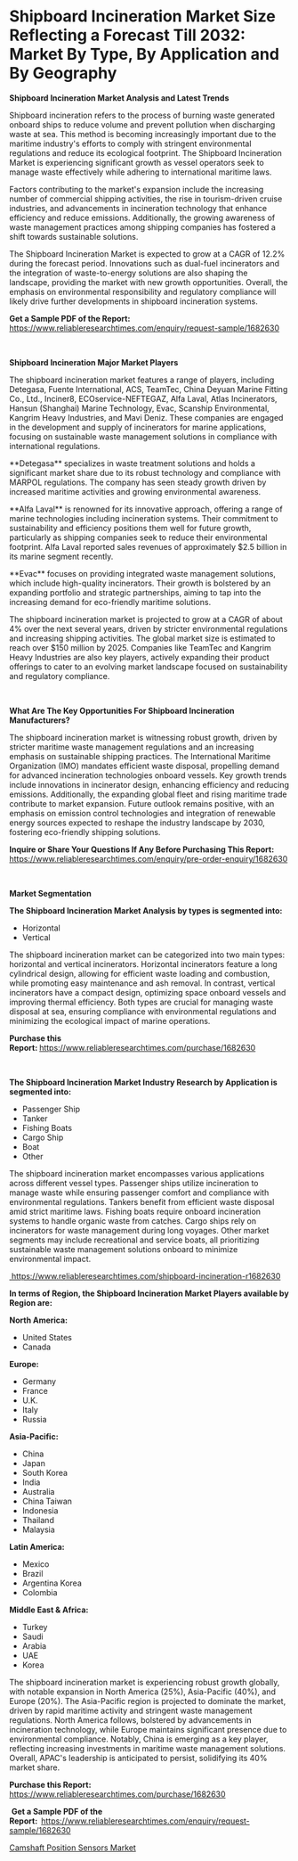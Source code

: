 <p><h1>Shipboard Incineration Market Size Reflecting a Forecast Till 2032: Market By Type, By Application and By Geography</h1></p><p><strong>Shipboard Incineration Market Analysis and Latest Trends</strong></p>
<p><p>Shipboard incineration refers to the process of burning waste generated onboard ships to reduce volume and prevent pollution when discharging waste at sea. This method is becoming increasingly important due to the maritime industry's efforts to comply with stringent environmental regulations and reduce its ecological footprint. The Shipboard Incineration Market is experiencing significant growth as vessel operators seek to manage waste effectively while adhering to international maritime laws.</p><p>Factors contributing to the market's expansion include the increasing number of commercial shipping activities, the rise in tourism-driven cruise industries, and advancements in incineration technology that enhance efficiency and reduce emissions. Additionally, the growing awareness of waste management practices among shipping companies has fostered a shift towards sustainable solutions.</p><p>The Shipboard Incineration Market is expected to grow at a CAGR of 12.2% during the forecast period. Innovations such as dual-fuel incinerators and the integration of waste-to-energy solutions are also shaping the landscape, providing the market with new growth opportunities. Overall, the emphasis on environmental responsibility and regulatory compliance will likely drive further developments in shipboard incineration systems.</p></p>
<p><strong>Get a Sample PDF of the Report:&nbsp;</strong> <a href="https://www.reliableresearchtimes.com/enquiry/request-sample/1682630?utm_campaign=3063&utm_medium=2&utm_source=Github&utm_content=ia&utm_term=26032025&utm_id=shipboard-incineration">https://www.reliableresearchtimes.com/enquiry/request-sample/1682630</a></p>
<p>&nbsp;</p>
<p><strong>Shipboard Incineration Major Market Players</strong></p>
<p><p>The shipboard incineration market features a range of players, including Detegasa, Fuente International, ACS, TeamTec, China Deyuan Marine Fitting Co., Ltd., Inciner8, ECOservice-NEFTEGAZ, Alfa Laval, Atlas Incinerators, Hansun (Shanghai) Marine Technology, Evac, Scanship Environmental, Kangrim Heavy Industries, and Mavi Deniz. These companies are engaged in the development and supply of incinerators for marine applications, focusing on sustainable waste management solutions in compliance with international regulations.</p><p>**Detegasa** specializes in waste treatment solutions and holds a significant market share due to its robust technology and compliance with MARPOL regulations. The company has seen steady growth driven by increased maritime activities and growing environmental awareness.</p><p>**Alfa Laval** is renowned for its innovative approach, offering a range of marine technologies including incineration systems. Their commitment to sustainability and efficiency positions them well for future growth, particularly as shipping companies seek to reduce their environmental footprint. Alfa Laval reported sales revenues of approximately $2.5 billion in its marine segment recently.</p><p>**Evac** focuses on providing integrated waste management solutions, which include high-quality incinerators. Their growth is bolstered by an expanding portfolio and strategic partnerships, aiming to tap into the increasing demand for eco-friendly maritime solutions.</p><p>The shipboard incineration market is projected to grow at a CAGR of about 4% over the next several years, driven by stricter environmental regulations and increasing shipping activities. The global market size is estimated to reach over $150 million by 2025. Companies like TeamTec and Kangrim Heavy Industries are also key players, actively expanding their product offerings to cater to an evolving market landscape focused on sustainability and regulatory compliance.</p></p>
<p>&nbsp;</p>
<p><strong>What Are The Key Opportunities For Shipboard Incineration Manufacturers?</strong></p>
<p><p>The shipboard incineration market is witnessing robust growth, driven by stricter maritime waste management regulations and an increasing emphasis on sustainable shipping practices. The International Maritime Organization (IMO) mandates efficient waste disposal, propelling demand for advanced incineration technologies onboard vessels. Key growth trends include innovations in incinerator design, enhancing efficiency and reducing emissions. Additionally, the expanding global fleet and rising maritime trade contribute to market expansion. Future outlook remains positive, with an emphasis on emission control technologies and integration of renewable energy sources expected to reshape the industry landscape by 2030, fostering eco-friendly shipping solutions.</p></p>
<p><strong>Inquire or Share Your Questions If Any Before Purchasing This Report:</strong> <a href="https://www.reliableresearchtimes.com/enquiry/pre-order-enquiry/1682630?utm_campaign=3063&utm_medium=2&utm_source=Github&utm_content=ia&utm_term=26032025&utm_id=shipboard-incineration">https://www.reliableresearchtimes.com/enquiry/pre-order-enquiry/1682630</a></p>
<p>&nbsp;</p>
<p><strong>Market Segmentation</strong></p>
<p><strong>The Shipboard Incineration Market Analysis by types is segmented into:</strong></p>
<p><ul><li>Horizontal</li><li>Vertical</li></ul></p>
<p><p>The shipboard incineration market can be categorized into two main types: horizontal and vertical incinerators. Horizontal incinerators feature a long cylindrical design, allowing for efficient waste loading and combustion, while promoting easy maintenance and ash removal. In contrast, vertical incinerators have a compact design, optimizing space onboard vessels and improving thermal efficiency. Both types are crucial for managing waste disposal at sea, ensuring compliance with environmental regulations and minimizing the ecological impact of marine operations.</p></p>
<p><strong>Purchase this Report:&nbsp;</strong><a href="https://www.reliableresearchtimes.com/purchase/1682630?utm_campaign=3063&utm_medium=2&utm_source=Github&utm_content=ia&utm_term=26032025&utm_id=shipboard-incineration">https://www.reliableresearchtimes.com/purchase/1682630</a></p>
<p>&nbsp;</p>
<p><strong>The Shipboard Incineration Market Industry Research by Application is segmented into:</strong></p>
<p><ul><li>Passenger Ship</li><li>Tanker</li><li>Fishing Boats</li><li>Cargo Ship</li><li>Boat</li><li>Other</li></ul></p>
<p><p>The shipboard incineration market encompasses various applications across different vessel types. Passenger ships utilize incineration to manage waste while ensuring passenger comfort and compliance with environmental regulations. Tankers benefit from efficient waste disposal amid strict maritime laws. Fishing boats require onboard incineration systems to handle organic waste from catches. Cargo ships rely on incinerators for waste management during long voyages. Other market segments may include recreational and service boats, all prioritizing sustainable waste management solutions onboard to minimize environmental impact.</p></p>
<p><a href="https://www.reliableresearchtimes.com/shipboard-incineration-r1682630?utm_campaign=3063&utm_medium=2&utm_source=Github&utm_content=ia&utm_term=26032025&utm_id=shipboard-incineration">&nbsp;https://www.reliableresearchtimes.com/shipboard-incineration-r1682630</a></p>
<p><strong>In terms of Region, the Shipboard Incineration Market Players available by Region are:</strong></p>
<p>
    <p> <strong> North America: </strong>
        <ul>
            <li>United States</li>
            <li>Canada</li>
        </ul>
        </p> 
    <p> <strong> Europe: </strong>
        <ul>
            <li>Germany</li>
            <li>France</li>
            <li>U.K.</li>
            <li>Italy</li>
            <li>Russia</li>
        </ul>
        </p> 
    <p> <strong> Asia-Pacific: </strong>
        <ul>
            <li>China</li>
            <li>Japan</li>
            <li>South Korea</li>
            <li>India</li>
            <li>Australia</li>
            <li>China Taiwan</li>
            <li>Indonesia</li>
            <li>Thailand</li>
            <li>Malaysia</li>
        </ul>
        </p> 
    <p> <strong> Latin America: </strong>
        <ul>
            <li>Mexico</li>
            <li>Brazil</li>
            <li>Argentina Korea</li>
            <li>Colombia</li>
        </ul>
        </p> 
    <p> <strong> Middle East & Africa: </strong>
        <ul>
            <li>Turkey</li>
            <li>Saudi</li>
            <li>Arabia</li>
            <li>UAE</li>
            <li>Korea</li>
        </ul>
    </p>
    </p>
<p><p>The shipboard incineration market is experiencing robust growth globally, with notable expansion in North America (25%), Asia-Pacific (40%), and Europe (20%). The Asia-Pacific region is projected to dominate the market, driven by rapid maritime activity and stringent waste management regulations. North America follows, bolstered by advancements in incineration technology, while Europe maintains significant presence due to environmental compliance. Notably, China is emerging as a key player, reflecting increasing investments in maritime waste management solutions. Overall, APAC's leadership is anticipated to persist, solidifying its 40% market share.</p></p>
<p><strong>Purchase this Report: </strong><a href="https://www.reliableresearchtimes.com/purchase/1682630?utm_campaign=3063&utm_medium=2&utm_source=Github&utm_content=ia&utm_term=26032025&utm_id=shipboard-incineration">https://www.reliableresearchtimes.com/purchase/1682630</a></p>
<p>&nbsp;<strong>Get a Sample PDF of the Report:&nbsp;&nbsp;</strong><a href="https://www.reliableresearchtimes.com/enquiry/request-sample/1682630?utm_campaign=3063&utm_medium=2&utm_source=Github&utm_content=ia&utm_term=26032025&utm_id=shipboard-incineration">https://www.reliableresearchtimes.com/enquiry/request-sample/1682630</a></p>
<p><strong></strong></p>
<p><p><a href="https://github.com/boysabotzoc/Market-Research-Report-List-1/blob/main/camshaft-position-sensors-market.md?utm_campaign=3063&utm_medium=2&utm_source=Github&utm_content=ia&utm_term=26032025&utm_id=shipboard-incineration">Camshaft Position Sensors Market</a></p></p>